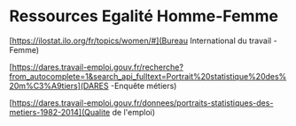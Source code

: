 # Ressources Egalité  Homme-Femme

[https://ilostat.ilo.org/fr/topics/women/#](Bureau International du travail - Femme)

[https://dares.travail-emploi.gouv.fr/recherche?from_autocomplete=1&search_api_fulltext=Portrait%20statistique%20des%20m%C3%A9tiers](DARES -Enquête métiers)

[https://dares.travail-emploi.gouv.fr/donnees/portraits-statistiques-des-metiers-1982-2014](Qualite de l'emploi)